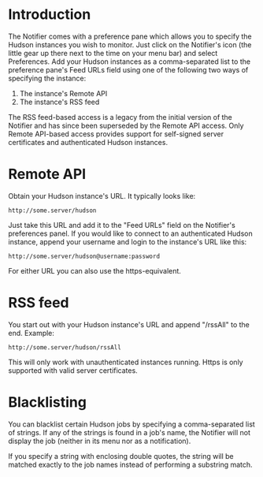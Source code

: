 # Introduction #

The Notifier comes with a preference pane which allows you to specify the Hudson instances you wish to monitor. Just click on the Notifier's icon (the little gear up there next to the time on your menu bar) and select Preferences. Add your Hudson instances as a comma-separated list to the preference pane's Feed URLs field using one of the following two ways of specifying the instance:

  1. The instance's Remote API
  1. The instance's RSS feed

The RSS feed-based access is a legacy from the initial version of the Notifier and has since been superseded by the Remote API access. Only Remote API-based access provides support for self-signed server certificates and authenticated Hudson instances.

# Remote API #

Obtain your Hudson instance's URL. It typically looks like:

`http://some.server/hudson`

Just take this URL and add it to the "Feed URLs" field on the Notifier's preferences panel. If you would like to connect to an authenticated Hudson instance, append your username and login to the instance's URL like this:

`http://some.server/hudson@username:password`

For either URL you can also use the https-equivalent.

# RSS feed #

You start out with your Hudson instance's URL and append "/rssAll" to the end. Example:

`http://some.server/hudson/rssAll`

This will only work with unauthenticated instances running. Https is only supported with valid server certificates.

# Blacklisting #

You can blacklist certain Hudson jobs by specifying a comma-separated list of strings. If any of the strings is found in a job's name, the Notifier will not display the job (neither in its menu nor as a notification).

If you specify a string with enclosing double quotes, the string will be matched exactly to the job names instead of performing a substring match.